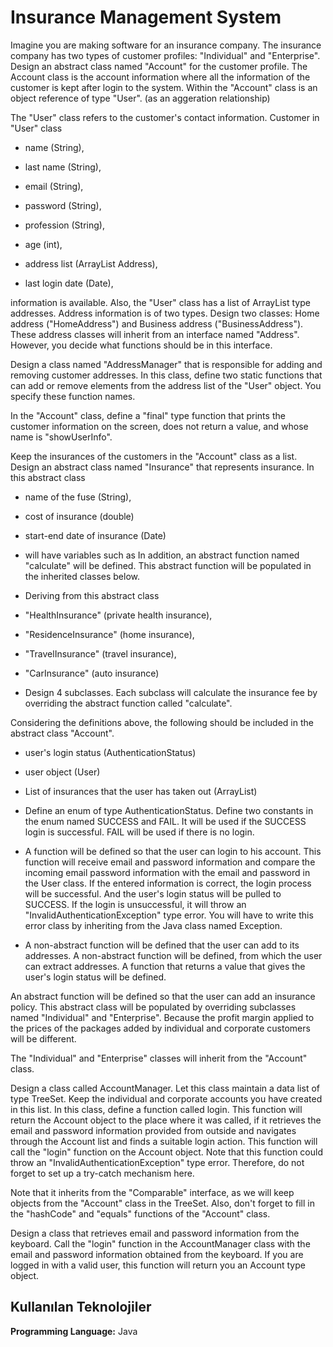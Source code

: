 
# Insurance Management System

Imagine you are making software for an insurance company. The insurance company has two types of customer profiles: "Individual" and "Enterprise". Design an abstract class named "Account" for the customer profile. The Account class is the account information where all the information of the customer is kept after login to the system. Within the "Account" class is an object reference of type "User". (as an aggeration relationship)



The "User" class refers to the customer's contact information. Customer in "User" class



* name (String),


* last name (String),


* email (String),


* password (String),


* profession (String),


* age (int),


* address list (ArrayList Address),


* last login date (Date),


information is available. Also, the "User" class has a list of ArrayList type addresses. Address information is of two types. Design two classes: Home address ("HomeAddress") and Business address ("BusinessAddress"). These address classes will inherit from an interface named "Address". However, you decide what functions should be in this interface.



Design a class named "AddressManager" that is responsible for adding and removing customer addresses. In this class, define two static functions that can add or remove elements from the address list of the "User" object. You specify these function names.



In the "Account" class, define a "final" type function that prints the customer information on the screen, does not return a value, and whose name is "showUserInfo".



Keep the insurances of the customers in the "Account" class as a list. Design an abstract class named "Insurance" that represents insurance. In this abstract class



* name of the fuse (String),


* cost of insurance (double)


* start-end date of insurance (Date)


* will have variables such as In addition, an abstract function named "calculate" will be defined. This abstract function will be populated in the inherited classes below.



* Deriving from this abstract class



* "HealthInsurance" (private health insurance),


* "ResidenceInsurance" (home insurance),


* "TravelInsurance" (travel insurance),


* "CarInsurance" (auto insurance)


* Design 4 subclasses. Each subclass will calculate the insurance fee by overriding the abstract function called "calculate".



Considering the definitions above, the following should be included in the abstract class "Account".



* user's login status (AuthenticationStatus)


* user object (User)


* List of insurances that the user has taken out (ArrayList)


* Define an enum of type AuthenticationStatus. Define two constants in the enum named SUCCESS and FAIL. It will be used if the SUCCESS login is successful. FAIL will be used if there is no login.


* A function will be defined so that the user can login to his account. This function will receive email and password information and compare the incoming email password information with the email and password in the User class. If the entered information is correct, the login process will be successful. And the user's login status will be pulled to SUCCESS. If the login is unsuccessful, it will throw an "InvalidAuthenticationException" type error. You will have to write this error class by inheriting from the Java class named Exception.


* A non-abstract function will be defined that the user can add to its addresses. A non-abstract function will be defined, from which the user can extract addresses. A function that returns a value that gives the user's login status will be defined.


An abstract function will be defined so that the user can add an insurance policy. This abstract class will be populated by overriding subclasses named "Individual" and "Enterprise". Because the profit margin applied to the prices of the packages added by individual and corporate customers will be different.


The "Individual" and "Enterprise" classes will inherit from the "Account" class.



Design a class called AccountManager. Let this class maintain a data list of type TreeSet. Keep the individual and corporate accounts you have created in this list. In this class, define a function called login. This function will return the Account object to the place where it was called, if it retrieves the email and password information provided from outside and navigates through the Account list and finds a suitable login action. This function will call the "login" function on the Account object. Note that this function could throw an "InvalidAuthenticationException" type error. Therefore, do not forget to set up a try-catch mechanism here.



Note that it inherits from the "Comparable" interface, as we will keep objects from the "Account" class in the TreeSet. Also, don't forget to fill in the "hashCode" and "equals" functions of the "Account" class.



Design a class that retrieves email and password information from the keyboard. Call the "login" function in the AccountManager class with the email and password information obtained from the keyboard. If you are logged in with a valid user, this function will return you an Account type object.


## Kullanılan Teknolojiler


**Programming Language:** Java

  

  
